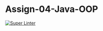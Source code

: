 # Assign-04-Java-OOP

[![Super Linter](https://github.com/ICS4U-Programming-Logan-S/Assign-04-Java-OOP/actions/workflows/main.yml/badge.svg)](https://github.com/ICS4U-Programming-Logan-S/Assign-04-Java-OOP/actions/workflows/main.yml)
